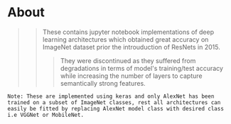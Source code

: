 # About
> > These contains jupyter notebook implementations of deep learning architectures which obtained great accuracy on ImageNet dataset prior the introuduction of ResNets in 2015.
> > > They were discontinued as they suffered from degradations in terms of model's training/test accuracy while increasing the number of layers to capture semantically strong features.

```
Note: These are implemented using keras and only AlexNet has been trained on a subset of ImageNet classes, rest all architectures can easily be fitted by replacing AlexNet model class with desired class i.e VGGNet or MobileNet.
```
